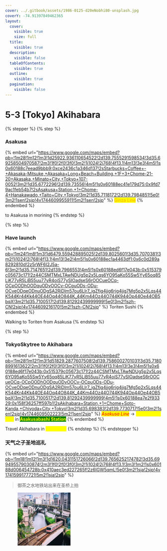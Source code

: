 ```yaml
---
cover: ../.gitbook/assets/1986-0125-d20eNobhi80-unsplash.jpg
coverY: -74.91397849462365
layout:
  cover:
    visible: true
    size: full
  title:
    visible: true
  description:
    visible: false
  tableOfContents:
    visible: true
  outline:
    visible: true
  pagination:
    visible: false
---
```


# 5-3 \[Tokyo] Akihabara

{% stepper %}
{% step %}
### Asakusa

{% embed url="https://www.google.com/maps/embed?pb=!1m28!1m12!1m3!1d25922.936110654522!2d139.7555291598534!3d35.69258504970587!2m3!1f0!2f0!3f0!3m2!1i1024!2i768!4f13.1!4m13!3e3!4m5!1s0x60188c7eead9bbb9:0xce2436c1a346d137!2sStarbucks+Coffee+-+Akasaka-Mitsuke,+Akasaka+Long+Beach+Building,+1F+3+Chome-21-20+Akasaka,+Minato+City,+Tokyo+107-0052!3m2!1d35.6772296!2d139.73556!4m5!1s0x60188ec41e179d75:0x9fd79ac1feb54b7!2sAsakusa+Station,+1+Chome-4+Hanakawado,+Taito+City,+Tokyo!3m2!1d35.7118172!2d139.7984851!5e0!3m2!1sen!2sjp!4v1744609955911!5m2!1sen!2sjp" %}
<mark style="color:orange;">Ginza Line</mark>
{% endembed %}

to Asakusa in morining
{% endstep %}

{% step %}
### Have launch

{% embed url="https://www.google.com/maps/embed?pb=!1m24!1m8!1m3!1d6479.559428895025!2d139.8025601!3d35.7070381!3m2!1i1024!2i768!4f13.1!4m13!3e2!4m5!1s0x60188ec1a4463df1:0x6c0d289a8292810d!2z5rWF6I2J5a-6!3m2!1d35.7147651!2d139.7966553!4m5!1s0x60188ed6f17e043b:0x515379c05673c171!2z44CSMTMxLTAwNDUg5p2x5Lqs6YO95aKo55Sw5Yy65oq85LiK77yR5LiB55uu77yR4oiS77ySIOadseS6rOOCueOCq-OCpOODhOODquODvOOCv-OCpuODs-ODu-OCveODqeODnuODgSA2RiDlm57ou6Llr7_jgZfjg4jjg6rjg4jjg7Mg5p2x5Lqs44K544Kr44Kk44OE44Oq44O844K_44Km44Oz44O744K944Op44Oe44OB5bqX!3m2!1d35.7100517!2d139.81292439999999!5e0!3m2!1szh-CN!2sjp!4v1744609216170!5m2!1szh-CN!2sjp" %}
Toriten Sushi
{% endembed %}

Walking to Toriten from Asakusa
{% endstep %}

{% step %}
### TokyoSkytree to Akihabara

{% embed url="https://www.google.com/maps/embed?pb=!1m28!1m12!1m3!1d51829.2877607508!2d139.7586002701031!3d35.71808991613622!2m3!1f0!2f0!3f0!3m2!1i1024!2i768!4f13.1!4m13!3e3!4m5!1s0x60188ed6f17e043b:0x515379c05673c171!2z44CSMTMxLTAwNDUg5p2x5Lqs6YO95aKo55Sw5Yy65oq85LiK77yR5LiB55uu77yR4oiS77ySIOadseS6rOOCueOCq-OCpOODhOODquODvOOCv-OCpuODs-ODu-OCveODqeODnuODgSA2RiDlm57ou6Llr7_jgZfjg4jjg6rjg4jjg7Mg5p2x5Lqs44K544Kr44Kk44OE44Oq44O844K_44Km44Oz44O744K944Op44Oe44OB5bqX!3m2!1d35.7100517!2d139.81292439999999!4m5!1s0x60188ea7e2f93329:0x158f36257ff597b1!2sAkihabara+Station,+1+Chome+Soto-Kanda,+Chiyoda+City,+Tokyo!3m2!1d35.698383!2d139.7730717!5e0!3m2!1sen!2sjp!4v1744609502223!5m2!1sen!2sjp" %}
_<mark style="color:red;">Asakusa Line</mark>_ → _<mark style="color:yellow;">Chou So-bu Line</mark>_ in <mark style="color:yellow;background-color:green;">**Asakusabashi Station**</mark>
{% endembed %}

Travel Akihabara in <mark style="color:yellow;">**afternoon**</mark>
{% endstep %}
{% endstepper %}



### 天气之子圣地巡礼

{% embed url="https://www.google.com/maps/embed?pb=!1m18!1m12!1m3!1d1620.0431151726066!2d139.7656252174782!3d35.699495579030874!2m3!1f0!2f0!3f0!3m2!1i1024!2i768!4f13.1!3m3!1m2!1s0x60188d006454728b:0x410aec3ed227265f!2z6IGW5qmL!5e0!3m2!1sja!2sjp!4v1741599177721!5m2!1sja!2sjp" %}



> 御茶之水地铁站出来在圣桥上拍

<figure><img src="../.gitbook/assets/image (6).png" alt="" width="170"><figcaption></figcaption></figure>

